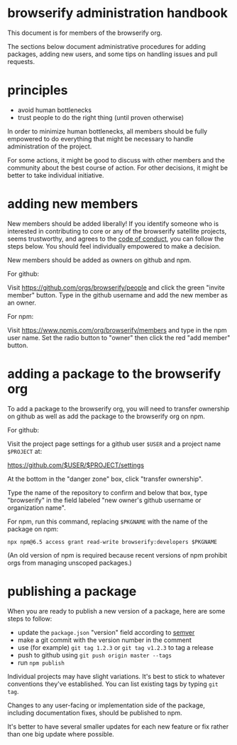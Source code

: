 # browserify administration handbook

This document is for members of the browserify org.

The sections below document administrative procedures for adding packages,
adding new users, and some tips on handling issues and pull requests.

# principles

* avoid human bottlenecks
* trust people to do the right thing (until proven otherwise)

In order to minimize human bottlenecks, all members should be fully empowered to
do everything that might be necessary to handle administration of the project.

For some actions, it might be good to discuss with other members and the
community about the best course of action. For other decisions, it might be
better to take individual initiative.

# adding new members

New members should be added liberally! If you identify someone who is interested
in contributing to core or any of the browserify satellite projects, seems
trustworthy, and agrees to the [code of conduct][], you can follow the steps
below. You should feel individually empowered to make a decision.

New members should be added as owners on github and npm.

For github:

Visit https://github.com/orgs/browserify/people and click the green "invite
member" button. Type in the github username and add the new member as an owner.

For npm:

Visit https://www.npmjs.com/org/browserify/members and type in the npm user
name. Set the radio button to "owner" then click the red "add member" button.

[code of conduct]: https://raw.githubusercontent.com/browserify/browserify/master/code-of-conduct.md

# adding a package to the browserify org

To add a package to the browserify org, you will need to transfer ownership on
github as well as add the package to the browserify org on npm.

For github:

Visit the project page settings for a github user `$USER` and a project name
`$PROJECT` at:

https://github.com/$USER/$PROJECT/settings

At the bottom in the "danger zone" box, click "transfer ownership".

Type the name of the repository to confirm and below that box, type "browserify"
in the field labeled "new owner's github username or organization name".

For npm, run this command, replacing `$PKGNAME` with the name of the package on
npm:

```
npx npm@6.5 access grant read-write browserify:developers $PKGNAME
```

(An old version of npm is required because recent versions of npm prohibit orgs
from managing unscoped packages.)

# publishing a package

When you are ready to publish a new version of a package, here are some steps to
follow:

* update the `package.json` "version" field according to [semver][]
* make a git commit with the version number in the comment
* use (for example) `git tag 1.2.3` or `git tag v1.2.3` to tag a release
* push to github using `git push origin master --tags`
* run `npm publish`

Individual projects may have slight variations. It's best to stick to whatever
conventions they've established. You can list existing tags by typing `git tag`.

Changes to any user-facing or implementation side of the package, including
documentation fixes, should be published to npm.

It's better to have several smaller updates for each new feature or fix rather
than one big update where possible.

[semver]: http://semver.org/

